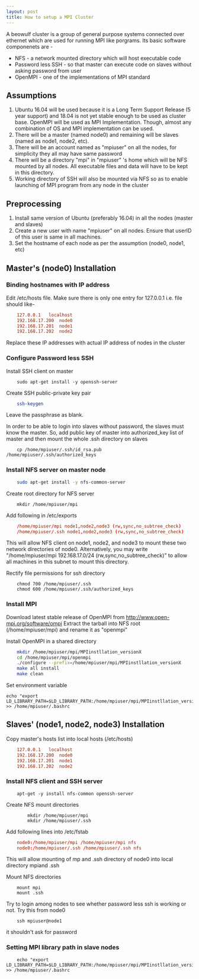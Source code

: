 ```yaml
---
layout: post
title: How to setup a MPI Cluster
---
```


A beowulf cluster is a group of general purpose systems connected over ethernet which are used for running MPI like porgrams.
Its basic software componenets are -
+ NFS - a network mounted directory which will host executable code
+ Password less SSH - so that master can execute code on slaves without asking password from user
+ OpenMPI - one of the implementations of MPI standard

## Assumptions
1. Ubuntu 16.04 will be used because it is a Long Term Support Release (5 year support) and 18.04 is not yet stable enough to be used as cluster base. OpenMPI will be used as MPI Implementation. Though, almost any combination of OS and MPI implementation can be used.
2. There will be a master (named node0) and remaining will be slaves (named as node1, node2, etc).
3. There will be an account named as "mpiuser" on all the nodes, for simplicity they all may have same password
4. There will be a directory "mpi" in "mpiuser" 's home which will be NFS mounted by all nodes. All executable files and data will have to be kept in this directory.
5. Working directory of SSH will also be mounted via NFS so as to enable launching of MPI program from any node in the cluster

## Preprocessing
1. Install same version of Ubuntu (preferably 16.04) in all the nodes (master and slaves)
2. Create a new user with name "mpiuser" on all nodes. Ensure that userID of this user is same in all machines.
3. Set the hostname of each node as per the assumption (node0, node1, etc)

## Master's (node0) Installation

### Binding hostnames with IP address
Edit /etc/hosts file. Make sure there is only one entry for 127.0.0.1 i.e. file should like-

```conf
	127.0.0.1	localhost
	192.168.17.200	node0
	192.168.17.201	node1
	192.168.17.202	node2
```

Replace these IP addresses with actual IP address of nodes in the cluster

### Configure Password less SSH
Install SSH client on master
```shell
	sudo apt-get install -y openssh-server
```
Create SSH public-private key pair
```sh
	ssh-keygen
```
Leave the passphrase as blank.

In order to be able to login into slaves without password, the slaves must know the master. So, add public key of master into authorized_key list of master and then mount the whole .ssh directory on slaves
```shell
	cp /home/mpiuser/.ssh/id_rsa.pub /home/mpiuser/.ssh/authorized_keys
```

### Install NFS server on master node

```bash
	sudo apt-get install -y nfs-common-server
```

Create root directory for NFS server

```shell
	mkdir /home/mpiuser/mpi
```

Add following in /etc/exports
```conf
	/home/mpiuser/mpi node1,node2,node3 (rw,sync,no_subtree_check)
	/home/mpiuser/.ssh node1,node2,node3 (rw,sync,no_subtree_check)
```

This will allow NFS client on node1, node2, and node3 to mount these two network directories of node0.
Alternatively, you may write "/home/mpiuser/mpi 192.168.17.0/24 (rw,sync,no_subtree_check)" to allow all machines in this subnet to mount this directory.
	
Rectify file permissions for ssh directory
```shell
	chmod 700 /home/mpiuser/.ssh
	chmod 600 /home/mpiuser/.ssh/authorized_keys
```

### Install MPI
Download latest stable release of OpenMPI from <http://www.open-mpi.org/software/ompi>
Extract the tarball into NFS root (/home/mpiuser/mpi) and rename it as "openmpi"
  
Install OpenMPI in a shared directory
```sh
	mkdir /home/mpiuser/mpi/MPIinstllation_versionX
	cd /home/mpiuser/mpi/openmpi
	./configure --prefix=/home/mpiuser/mpi/MPIinstllation_versionX
	make all install
	make clean
```
Set environment variable
```shell
echo "export LD_LIBRARY_PATH=$LD_LIBRARY_PATH:/home/mpiuser/mpi/MPIinstllation_versionX/lib/" >> /home/mpiuser/.bashrc
```


## Slaves' (node1, node2, node3) Installation
Copy master's hosts list into local hosts (/etc/hosts)
```conf
	127.0.0.1	localhost
	192.168.17.200	node0
	192.168.17.201	node1
	192.168.17.202	node2
```

### Install NFS client and SSH server
```shell
	apt-get -y install nfs-common openssh-server
```
Create NFS mount directories
```shell
		mkdir /home/mpiuser/mpi
		mkdir /home/mpiuser/.ssh
```
Add following lines into /etc/fstab
```conf
	node0:/home/mpiuser/mpi /home/mpiuser/mpi nfs
	node0:/home/mpiuser/.ssh /home/mpiuser/.ssh nfs
```

This will allow mounting of mp and .ssh directory of node0 into local directory mpiand .ssh

Mount NFS directories
```shell
	mount mpi
	mount .ssh
```

Try to login among nodes to see whether password less ssh is working or not. Try this from node0
```shell
	ssh mpiuser@node1
```
it shouldn't ask for password

### Setting MPI library path in slave nodes
```shell
	echo "export LD_LIBRARY_PATH=$LD_LIBRARY_PATH:/home/mpiuser/mpi/MPIinstllation_versionX/lib/" >> /home/mpiuser/.bashrc
```
